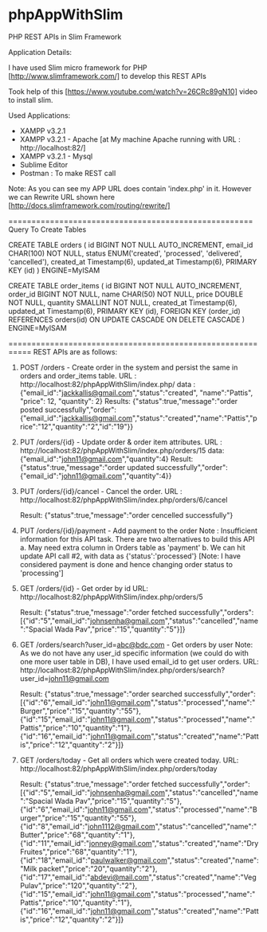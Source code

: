 # phpAppWithSlim
PHP REST APIs in Slim Framework  

Application Details:

I have used Slim micro framework for PHP [http://www.slimframework.com/] to develop this REST APIs

Took help of this [https://www.youtube.com/watch?v=26CRc89gN10] video to install slim.

Used Applications: 
- XAMPP v3.2.1
- XAMPP v3.2.1 - Apache [at My machine Apache running with URL : http://localhost:82/]
- XAMPP v3.2.1 - Mysql
- Sublime Editor
- Postman : To make REST call

Note: As you can see my APP URL does contain 'index.php' in it. However we can Rewrite URL shown here [http://docs.slimframework.com/routing/rewrite/]

=====================================================
Query To Create Tables

CREATE TABLE orders (
    id BIGINT NOT NULL AUTO_INCREMENT,
    email_id CHAR(100) NOT NULL, 
    status ENUM('created', 'processed', 'delivered', 'cancelled'),
    created_at Timestamp(6),
    updated_at Timestamp(6),
    PRIMARY KEY (id)
) ENGINE=MyISAM

CREATE TABLE order_items ( 
	id BIGINT NOT NULL AUTO_INCREMENT, 
	order_id BIGINT NOT NULL, 
	name CHAR(50) NOT NULL, 
	price DOUBLE NOT NULL, 
	quantity SMALLINT NOT NULL, 
	created_at Timestamp(6), 
	updated_at Timestamp(6), 
	PRIMARY KEY (id), 
	FOREIGN KEY (order_id) REFERENCES orders(id) 
	ON UPDATE CASCADE ON DELETE CASCADE 
) ENGINE=MyISAM

===========================================================
REST APIs are as follows:
1. POST /orders  - Create order in the system and persist the same in orders and order_items table.
	URL : http://localhost:82/phpAppWithSlim/index.php/
	data : {"email_id":"jackkallis@gmail.com","status":"created", "name":"Pattis", "price": 12, "quantity": 2}
	Results: {"status":true,"message":"order posted successfully","order":{"email_id":"jackkallis@gmail.com","status":"created","name":"Pattis","price":"12","quantity":"2","id":"19"}}


2. PUT /orders/{id} - Update order & order item attributes.
	URL : http://localhost:82/phpAppWithSlim/index.php/orders/15
	data: {"email_id":"john11@gmail.com","quantity":4}
	Result: {"status":true,"message":"order updated successfully","order":{"email_id":"john11@gmail.com","quantity":4}}

3. PUT /orders/{id}/cancel - Cancel the order.
	URL : http://localhost:82/phpAppWithSlim/index.php/orders/6/cancel

	Result: {"status":true,"message":"order cencelled successfully"}

4. PUT /orders/{id}/payment - Add payment to the order
	Note : Insufficient information for this API task. There are two alternatives to build this API
	a. May need extra column in Orders table as 'payment'
	b. We can hit update API call #2, with data as {'status':'processed'} [Note: I have considered payment is done and hence changing order status to 'processing']

5. GET /orders/{id} - Get order by id
	URL: http://localhost:82/phpAppWithSlim/index.php/orders/5

	Result: {"status":true,"message":"order fetched successfully","orders":[{"id":"5","email_id":"johnsenha@gmail.com","status":"cancelled","name":"Spacial Wada Pav","price":"15","quantity":"5"}]}

6. GET /orders/search?user_id=abc@bdc.com - Get orders by user
 Note: As we do not have any user_id specific information (we could do with one more user table in DB), I have used email_id to get user orders. 
	URL: http://localhost:82/phpAppWithSlim/index.php/orders/search?user_id=john11@gmail.com

	Result: {"status":true,"message":"order searched successfully","order":[{"id":"6","email_id":"john11@gmail.com","status":"processed","name":"Burger","price":"15","quantity":"55"},{"id":"15","email_id":"john11@gmail.com","status":"processed","name":"Pattis","price":"10","quantity":"1"},{"id":"16","email_id":"john11@gmail.com","status":"created","name":"Pattis","price":"12","quantity":"2"}]}


7. GET /orders/today - Get all orders which were created today.
	URL: http://localhost:82/phpAppWithSlim/index.php/orders/today

	Result: {"status":true,"message":"order fetched successfully","order":[{"id":"5","email_id":"johnsenha@gmail.com","status":"cancelled","name":"Spacial Wada Pav","price":"15","quantity":"5"},{"id":"6","email_id":"john11@gmail.com","status":"processed","name":"Burger","price":"15","quantity":"55"},{"id":"8","email_id":"john1112@gmail.com","status":"cancelled","name":"Butter","price":"68","quantity":"1"},{"id":"11","email_id":"jonney@gmail.com","status":"created","name":"Dry Fruites","price":"68","quantity":"1"},{"id":"18","email_id":"paulwalker@gmail.com","status":"created","name":"Milk packet","price":"20","quantity":"2"},{"id":"17","email_id":"abdevi@mail.com","status":"created","name":"Veg Pulav","price":"120","quantity":"2"},{"id":"15","email_id":"john11@gmail.com","status":"processed","name":"Pattis","price":"10","quantity":"1"},{"id":"16","email_id":"john11@gmail.com","status":"created","name":"Pattis","price":"12","quantity":"2"}]}

